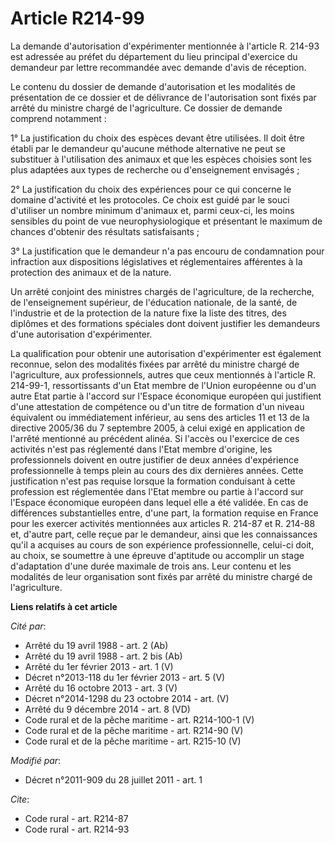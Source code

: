 # Article R214-99

La demande d'autorisation d'expérimenter mentionnée à l'article R. 214-93 est adressée au préfet du département du lieu
principal d'exercice du demandeur par lettre recommandée avec demande d'avis de réception. 

Le contenu du dossier de demande d'autorisation et les modalités de présentation de ce dossier et de délivrance de
l'autorisation sont fixés par arrêté du ministre chargé de l'agriculture. Ce dossier de demande comprend notamment : 

1° La justification du choix des espèces devant être utilisées. Il doit être établi par le demandeur qu'aucune méthode
alternative ne peut se substituer à l'utilisation des animaux et que les espèces choisies sont les plus adaptées aux types de
recherche ou d'enseignement envisagés ; 

2° La justification du choix des expériences pour ce qui concerne le domaine d'activité et les protocoles. Ce choix est guidé
par le souci d'utiliser un nombre minimum d'animaux et, parmi ceux-ci, les moins sensibles du point de vue neurophysiologique
et présentant le maximum de chances d'obtenir des résultats satisfaisants ; 

3° La justification que le demandeur n'a pas encouru de condamnation pour infraction aux dispositions législatives et
réglementaires afférentes à la protection des animaux et de la nature. 

Un arrêté conjoint des ministres chargés de l'agriculture, de la recherche, de l'enseignement supérieur, de l'éducation
nationale, de la santé, de l'industrie et de la protection de la nature fixe la liste des titres, des diplômes et des
formations spéciales dont doivent justifier les demandeurs d'une autorisation d'expérimenter. 

La qualification pour obtenir une autorisation d'expérimenter est également reconnue, selon des modalités fixées par arrêté
du ministre chargé de l'agriculture, aux professionnels, autres que ceux mentionnés à l'article R. 214-99-1, ressortissants
d'un Etat membre de l'Union européenne ou d'un autre Etat partie à l'accord sur l'Espace économique européen qui justifient
d'une attestation de compétence ou d'un titre de formation d'un niveau équivalent ou immédiatement inférieur, au sens des
articles 11 et 13 de la directive 2005/36 du 7 septembre 2005, à celui exigé en application de l'arrêté mentionné au
précédent alinéa. Si l'accès ou l'exercice de ces activités n'est pas réglementé dans l'Etat membre d'origine, les
professionnels doivent en outre justifier de deux années d'expérience professionnelle à temps plein au cours des dix
dernières années. Cette justification n'est pas requise lorsque la formation conduisant à cette profession est réglementée
dans l'Etat membre ou partie à l'accord sur l'Espace économique européen dans lequel elle a été validée.  En cas de
différences substantielles entre, d'une part, la formation requise en France pour les exercer activités mentionnées aux
articles R. 214-87 et R. 214-88 et, d'autre part, celle reçue par le demandeur, ainsi que les connaissances qu'il a acquises
au cours de son expérience professionnelle, celui-ci doit, au choix, se soumettre à une épreuve d'aptitude ou accomplir un
stage d'adaptation d'une durée maximale de trois ans. Leur contenu et les modalités de leur organisation sont fixés par
arrêté du ministre chargé de l'agriculture.

**Liens relatifs à cet article**

_Cité par_:

  - Arrêté du 19 avril 1988 - art. 2 (Ab)
  - Arrêté du 19 avril 1988 - art. 2 bis (Ab)
  - Arrêté du 1er février 2013 - art. 1 (V)
  - Décret n°2013-118 du 1er février 2013 - art. 5 (V)
  - Arrêté du 16 octobre 2013 - art. 3 (V)
  - Décret n°2014-1298 du 23 octobre 2014 - art. (V)
  - Arrêté du 9 décembre 2014 - art. 8 (VD)
  - Code rural et de la pêche maritime - art. R214-100-1 (V)
  - Code rural et de la pêche maritime - art. R214-90 (V)
  - Code rural et de la pêche maritime - art. R215-10 (V)

_Modifié par_:

  - Décret n°2011-909 du 28 juillet 2011 - art. 1

_Cite_:

  - Code rural - art. R214-87
  - Code rural - art. R214-93
